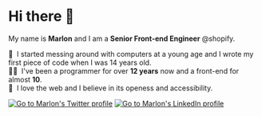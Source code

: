 # Hi there 👋
My name is **Marlon** and I am a **Senior Front-end Engineer** @shopify.

💾&nbsp;&nbsp;I started messing around with computers at a young age and I wrote my first piece of code when I was 14 years old.  
👨‍💻&nbsp;&nbsp;I've been a programmer for over **12 years** now and a front-end for almost **10**.  
💙&nbsp;&nbsp;I love the web and I believe in its openess and accessibility.  

<!-- Social media badges -->
[![Go to Marlon's Twitter profile](https://img.shields.io/badge/twitter-%231DA1F2.svg?&style=for-the-badge&logo=twitter&logoColor=white)](https://www.twitter.com/marlonmarcello)
[![Go to Marlon's LinkedIn profile](https://img.shields.io/badge/linkedin-%230077B5.svg?&style=for-the-badge&logo=linkedin&logoColor=white)](https://www.linkedin.com/in/marlonmarcello/?locale=en_US)
